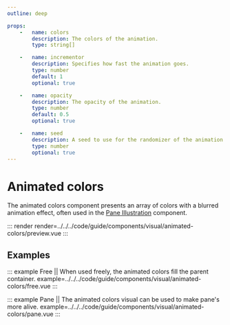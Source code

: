 ```yaml
---
outline: deep

props:
    -   name: colors
        description: The colors of the animation.
        type: string[]

    -   name: incrementor
        description: Specifies how fast the animation goes.
        type: number
        default: 1
        optional: true

    -   name: opacity
        description: The opacity of the animation.
        type: number
        default: 0.5
        optional: true

    -   name: seed
        description: A seed to use for the randomizer of the animation.
        type: number
        optional: true
---
```


# Animated colors

The animated colors component presents an array of colors with a blurred animation effect, often used in the [Pane Illustration](../pane/illustration) component.

::: render
render=../../../code/guide/components/visual/animated-colors/preview.vue
:::

<FrontmatterDocs/>

## Examples

::: example Free || When used freely, the animated colors fill the parent container.
example=../../../code/guide/components/visual/animated-colors/free.vue
:::

::: example Pane || The animated colors visual can be used to make pane's more alive.
example=../../../code/guide/components/visual/animated-colors/pane.vue
:::
